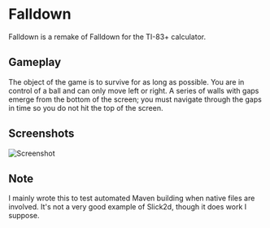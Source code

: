 Falldown
=======
Falldown is a remake of Falldown for the TI-83+ calculator.

Gameplay
--------
The object of the game is to survive for as long as possible. You are in control of a ball and can only move left or right. A series of walls with gaps emerge from the bottom of the screen; you must navigate through the gaps in time so you do not hit the top of the screen.

Screenshots
-----------

![Screenshot](http://i.imgur.com/wSQoF.png)


Note
----
I mainly wrote this to test automated Maven building when native files are involved. It's not a very good example of Slick2d, though it does work I suppose.